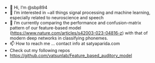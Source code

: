 - 👋 Hi, I’m @sbp894
- 👀 I’m interested in ~all things signal processing and machine learning, especially related to neuroscience and speech 
- 🌱 I’m currently comparing the performance and confusion-matrix pattern of our feature-based model (https://www.nature.com/articles/s42003-023-04816-z) with that of modern deep networks in classifying phonemes.
- 📫 How to reach me ... contact info at satyaparida.com
- Check out my following repos
-   https://github.com/vatsunlab/Feature_based_auditory_model 

<!---
sbp894/sbp894 is a ✨ special ✨ repository because its `README.md` (this file) appears on your GitHub profile.
You can click the Preview link to take a look at your changes.
--->
